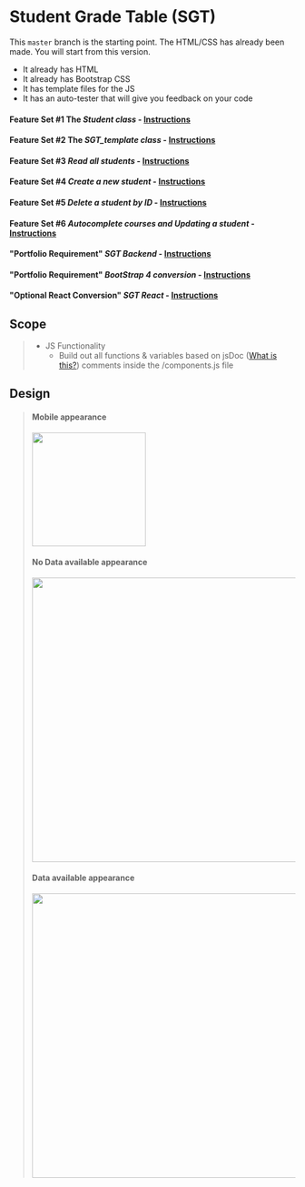 # Student Grade Table (SGT)

This `master` branch is the starting point. The HTML/CSS has already been made. You will start from this version.
- It already has HTML
- It already has Bootstrap CSS
- It has template files for the JS
- It has an auto-tester that will give you feedback on your code

#### Feature Set #1 The *Student class* - [Instructions](guides/features/student-class.md)
#### Feature Set #2 The *SGT_template class* - [Instructions](guides/features/sgt-template-class.md)
<!-- #### Feature Set #3 *Pull JSON Data* - [Instructions](guides/features/pull-json-data.md) -->
#### Feature Set #3 *Read all students* - [Instructions](guides/features/read-all-students.md)
#### Feature Set #4 *Create a new student* - [Instructions](guides/features/create-new-student.md)
#### Feature Set #5 *Delete a student by ID* - [Instructions](guides/features/delete-student.md)
#### Feature Set #6 *Autocomplete courses and Updating a student* - [Instructions](guides/features/autocomplete-update.md)
#### "Portfolio Requirement" *SGT Backend* - [Instructions](guides/features/sgt-backend.md)
#### "Portfolio Requirement" *BootStrap 4 conversion* - [Instructions](guides/features/bootstrap-4-conversion.md)
####  "Optional React Conversion" *SGT React* - [Instructions](guides/features/sgt-react.md)


## Scope
> - JS Functionality
>   - Build out all functions & variables based on jsDoc (<a href="https://en.wikipedia.org/wiki/JSDoc" target="_blank">What is this?</a>) comments inside the /components.js file


## Design
> #### Mobile appearance
> <img src="https://cloud.githubusercontent.com/assets/10343746/9148427/0384d076-3d30-11e5-83ff-4d10ae2daf70.png" width="200"/>
>
> #### No Data available appearance
> <img src="https://cloud.githubusercontent.com/assets/10343746/9148435/1d8f2bc4-3d30-11e5-926d-72a2a086fd8b.png" width="500"/>
>
> #### Data available appearance
><img src="https://cloud.githubusercontent.com/assets/10343746/9148437/22e2566e-3d30-11e5-9401-ba2cb8309d65.png" width="500"/>
